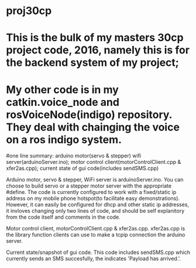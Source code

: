 # proj30cp

# This is the bulk of my masters 30cp project code, 2016, namely this is for the backend system of my project;
#
# My other code is in my catkin.voice_node and rosVoiceNode(indigo) repository.  They deal with chainging the voice on a ros indigo system. 

#one line summary: arduino motor(servo &amp; stepper) wifi server(arduinoServer.ino); motor control client(motorControlClient.cpp &amp; xfer2as.cpp); current state of gui code(includes sendSMS.cpp) 

Arduino motor, servo & stepper, WiFi server is arduinoServer.ino.  You can choose to build servo or a stepper motor server with the appropriate #define.  The code is currently configured to work with a fixed/static ip address on my mobile phone hotspot(to facilitate easy demonstrations).  However, it can easily be configured for dhcp and other static ip addresses, it invloves changing only two lines of code, and should be self explanitory from the code itself and comments in the code.

Motor control client, motorControlClient.cpp & xfer2as.cpp.  xfer2as.cpp is the library function clients can use to make a tcpip connection the arduino server.

Current state/snapshot of gui code.  This code includes sendSMS.cpp which currently sends an SMS succesfully, the indicates 'Payload has arrived.'.

